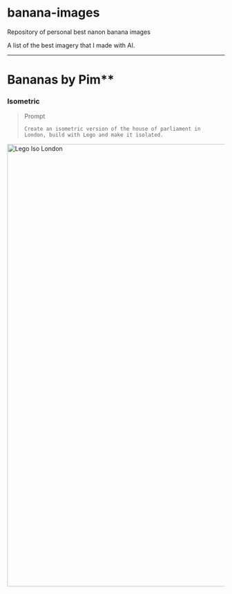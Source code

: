 # banana-images
Repository of personal best nanon banana images

A list of the best imagery that I made with AI. 

________________________________________________________________________________________________________________________________________________________________________

<h1> Bananas by Pim**

 <h3>Isometric</h3>

 <blockquote>
        <p class="prompt-label">Prompt</p>
        <p><code>Create an isometric version of the house of parliament in London, build with Lego and make it isolated.</code></p>
    </blockquote>

<img width="1024" height="1024" alt="Lego Iso London" src="https://github.com/user-attachments/assets/1ba6a25c-424b-462a-bef1-fbbb4513a50a" />


